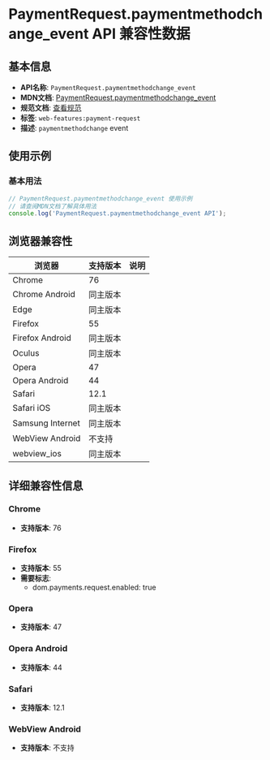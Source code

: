 # PaymentRequest.paymentmethodchange_event API 兼容性数据

## 基本信息

- **API名称**: `PaymentRequest.paymentmethodchange_event`
- **MDN文档**: [PaymentRequest.paymentmethodchange_event](https://developer.mozilla.org/docs/Web/API/PaymentRequest/paymentmethodchange_event)
- **规范文档**: [查看规范](https://w3c.github.io/payment-request/#dfn-paymentmethodchange,https://w3c.github.io/payment-request/#onpaymentmethodchange-attribute)
- **标签**: `web-features:payment-request`
- **描述**: `paymentmethodchange` event

## 使用示例

### 基本用法

```javascript
// PaymentRequest.paymentmethodchange_event 使用示例
// 请查阅MDN文档了解具体用法
console.log('PaymentRequest.paymentmethodchange_event API');
```

## 浏览器兼容性

| 浏览器 | 支持版本 | 说明 |
|--------|----------|------|
| Chrome | 76 |  |
| Chrome Android | 同主版本 |  |
| Edge | 同主版本 |  |
| Firefox | 55 |  |
| Firefox Android | 同主版本 |  |
| Oculus | 同主版本 |  |
| Opera | 47 |  |
| Opera Android | 44 |  |
| Safari | 12.1 |  |
| Safari iOS | 同主版本 |  |
| Samsung Internet | 同主版本 |  |
| WebView Android | 不支持 |  |
| webview_ios | 同主版本 |  |

## 详细兼容性信息

### Chrome

- **支持版本**: 76

### Firefox

- **支持版本**: 55
- **需要标志**: 
  - dom.payments.request.enabled: true

### Opera

- **支持版本**: 47

### Opera Android

- **支持版本**: 44

### Safari

- **支持版本**: 12.1

### WebView Android

- **支持版本**: 不支持

